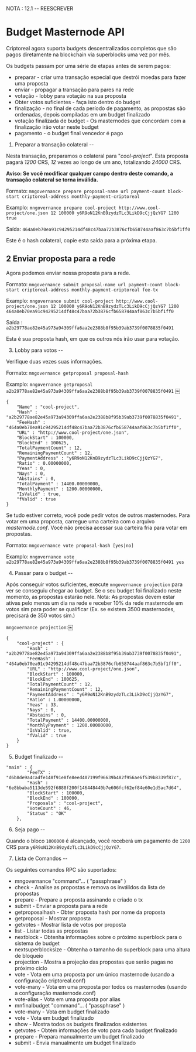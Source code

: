 NOTA : 12.1 -- REESCREVER


Budget Masternode API
=======================

Criptoreal agora suporta budgets descentralizados completos que são pagos diretamente na blockchain via superblocks uma vez por mês.

Os budgets passam por uma série de etapas antes de serem pagos:
 * preparar - criar uma transação especial que destrói moedas para fazer uma proposta
 * enviar - propagar a transação para pares na rede
 * votação - lobby para votação na sua proposta
 * Obter votos suficientes - faça isto dentro do budget
 * finalização - no final de cada período de pagamento, as propostas são ordenadas, depois compiladas em um budget finalizado
 * votação finalizada de budget - Os masternodes que concordam com a finalização irão votar neste budget
 * pagamento - o budget final vencedor é pago

1. Preparar a transação colateral
--

Nesta transação, preparamos o colateral para "_cool-project_". Esta proposta pagará _1200_ CRS, _12_ vezes ao longo de um ano, totalizando _24000_ CRS.

**Aviso: Se você modificar qualquer campo dentro deste comando, a transação colateral se torna inválida.**

Formato: ```mngovernance prepare proposal-name url payment-count block-start criptoreal-address monthly-payment-criptoreal```

Examplo: ```mngovernance prepare cool-project http://www.cool-project/one.json 12 100000 y6R9oN12KnB9zydzTLc3LikD9cCjjQzYG7 1200 true```

Saída: ```464a0eb70ea91c94295214df48c47baa72b3876cfb658744aaf863c7b5bf1ff0```

Este é o hash colateral, copie esta saída para a próxima etapa.

2 Enviar proposta para a rede
--

Agora podemos enviar nossa proposta para a rede.

Formato: ```mngovernance submit proposal-name url payment-count block-start criptoreal-address monthly-payment-criptoreal fee-tx```

Examplo: ```mngovernance submit cool-project http://www.cool-project/one.json 12 100000 y6R9oN12KnB9zydzTLc3LikD9cCjjQzYG7 1200 464a0eb70ea91c94295214df48c47baa72b3876cfb658744aaf863c7b5bf1ff0```

Saída : ```a2b29778ae82e45a973a94309ffa6aa2e2388b8f95b39ab3739f0078835f0491```

Esta é sua proposta hash, em que os outros nós irão usar para votação.

3. Lobby para votos
--

Verifique duas vezes suas informações.

Formato: ```mngovernance getproposal proposal-hash```

Examplo: ```mngovernance getproposal a2b29778ae82e45a973a94309ffa6aa2e2388b8f95b39ab3739f0078835f0491```
￼
```
{
    "Name" : "cool-project",
    "Hash" : "a2b29778ae82e45a973a94309ffa6aa2e2388b8f95b39ab3739f0078835f0491",
    "FeeHash" : "464a0eb70ea91c94295214df48c47baa72b3876cfb658744aaf863c7b5bf1ff0",
    "URL" : "http://www.cool-project/one.json",
    "BlockStart" : 100000,
    "BlockEnd" : 100625,
    "TotalPaymentCount" : 12,
    "RemainingPaymentCount" : 12,
    "PaymentAddress" : "y6R9oN12KnB9zydzTLc3LikD9cCjjQzYG7",
    "Ratio" : 0.00000000,
    "Yeas" : 0,
    "Nays" : 0,
    "Abstains" : 0,
    "TotalPayment" : 14400.00000000,
    "MonthlyPayment" : 1200.00000000,
    "IsValid" : true,
    "fValid" : true
}
```

Se tudo estiver correto, você pode pedir votos de outros masternodes. Para votar em uma proposta, carregue uma carteira com o arquivo _masternode.conf_. Você não precisa acessar sua carteira fria para votar em propostas.

Formato: ```mngovernance vote proposal-hash [yes|no]```

Examplo: ```mngovernance vote a2b29778ae82e45a973a94309ffa6aa2e2388b8f95b39ab3739f0078835f0491 yes```

4.  Passar para o budget
--

Após conseguir votos suficientes, execute ```mngovernance projection``` para ver se conseguiu chegar ao budget. Se o seu budget foi finalizado neste momento, as propostas estarão nele. Nota: As propostas devem estar ativas pelo menos um dia na rede e receber 10% da rede masternode em votos sim para poder se qualificar (Ex. se existem 3500 masternodes, precisará de 350 votos sim.)

```mngovernance projection```:￼
```
{
    "cool-project" : {
        "Hash" : "a2b29778ae82e45a973a94309ffa6aa2e2388b8f95b39ab3739f0078835f0491",
        "FeeHash" : "464a0eb70ea91c94295214df48c47baa72b3876cfb658744aaf863c7b5bf1ff0",
        "URL" : "http://www.cool-project/one.json",
        "BlockStart" : 100000,
        "BlockEnd" : 100625,
        "TotalPaymentCount" : 12,
        "RemainingPaymentCount" : 12,
        "PaymentAddress" : "y6R9oN12KnB9zydzTLc3LikD9cCjjQzYG7",
        "Ratio" : 1.00000000,
        "Yeas" : 33,
        "Nays" : 0,
        "Abstains" : 0,
        "TotalPayment" : 14400.00000000,
        "MonthlyPayment" : 1200.00000000,
        "IsValid" : true,
        "fValid" : true
    }
}
```

5. Budget finalizado
--

```
"main" : {
        "FeeTX" : "d6b8de9a4cadfe148f91e8fe8eed407199f96639b482f956ae6f539b8339f87c",
        "Hash" : "6e8bbaba5113de592f6888f200f146448440b7e606fcf62ef84e60e1d5ac7d64",
        "BlockStart" : 100000,
        "BlockEnd" : 100000,
        "Proposals" : "cool-project",
        "VoteCount" : 46,
        "Status" : "OK"
    },
```

6. Seja pago
--

Quando o bloco ```1000000``` é alcançado, você receberá um pagamento de ```1200``` CRS para ```y6R9oN12KnB9zydzTLc3LikD9cCjjQzYG7```.

7. Lista de Comandos
--

Os seguintes comandos RPC são suportados:

 - mngovernance "command"... ( "passphrase" )
  - check              - Analise as propostas e remova os inválidos da lista de propostas
  - prepare            - Prepare a proposta assinando e criado o tx
  - submit             - Enviar a proposta para a rede
  - getproposalhash    - Obter proposta hash por nome da proposta
  - getproposal        - Mostrar proposta
  - getvotes           - Mostrar lista de votos por proposta
  - list               - Listar todas as propostas
  - nextblock          - Obtenha informações sobre o próximo superblock para o sistema de budget
  - nextsuperblocksize - Obtenha o tamanho do superblock para uma altura de bloqueio
  - projection         - Mostra a projeção das propostas que serão pagas no próximo ciclo
  - vote               - Vota em uma proposta por um único masternode (usando a configuração criptoreal.conf)
  - vote-many          - Vota em uma proposta por todos os masternodes (usando a configuração masternode.conf)
  - vote-alias         - Vota em uma proposta por alias
 - mnfinalbudget "command"... ( "passphrase" )
  - vote-many   - Vota em budget finalizado
  - vote        - Vota em budget finalizado
  - show        - Mostra todos os budgets finalizados existentes
  - getvotes    - Obtém informações de voto para cada budget finalizado
  - prepare     - Prepara manualmente um budget finalizado
  - submit      - Envia manualmente um budget finalizado

